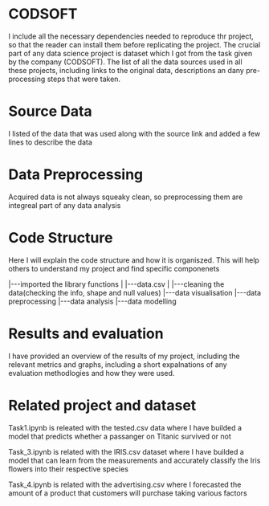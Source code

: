# CODSOFT
I include all the necessary dependencies needed to reproduce thr project, so that the reader can install them before replicating the project.
The crucial part of any data science project is dataset which I got from the task given by the company (CODSOFT). The list of all the data sources used in all these projects, including links to the original data, descriptions an dany pre-processing steps that were taken.
# Source Data
I listed of the data that was used along with the source link and added a few lines to describe the data
# Data Preprocessing
Acquired data is not always squeaky clean, so preprocessing them are integreal part of any data analysis
# Code Structure
Here I will explain the code structure and how it is organiszed. This will help others to understand my project and find specific componenets

|---imported the library functions
|   |---data.csv
|   |---cleaning the data(checking the info, shape and null values)
|---data visualisation
|---data preprocessing
|---data analysis
|---data modelling

# Results and evaluation
I have provided an overview of the results of my project, including the relevant metrics and graphs, including a short expalnations of any evaluation methodlogies and how they were used.

# Related project and dataset

Task1.ipynb is releated with the tested.csv data where I have builded  a model that predicts whether a passanger on Titanic survived or not

Task_3.ipynb is related with the IRIS.csv dataset where I have builded a model that can learn from the measurements and accurately classify the Iris flowers into their respective species

Task_4.ipynb is related with the advertising.csv where I forecasted the amount of a product that customers will purchase taking various factors

